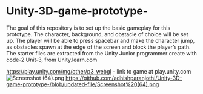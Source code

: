# Unity-3D-game-prototype-
The goal of this repository is to set up the basic gameplay for this prototype. The character, background, and obstacle of choice will be set up. The player will be able to press spacebar and make the character jump, as obstacles spawn at the edge of the screen and block the player’s path.
The starter files are extracted from the Unity Junior programmer create with code-2 Unit-3, from Unity.learn.com

https://play.unity.com/mg/other/p3_webgl - link to game at play.unity.com
![Screenshot (64).png](relative/path/to/img.jpg?raw=true "Screenshot (64).png")
https://github.com/adhishparanjothi/Unity-3D-game-prototype-/blob/updated-file/Screenshot%20(64).png
